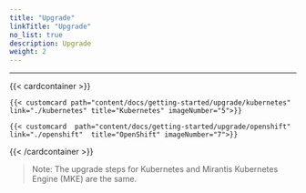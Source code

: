 ```yaml
---
title: "Upgrade"
linkTitle: "Upgrade"
no_list: true
description: Upgrade
weight: 2
---
```

<hr>
 

{{< cardcontainer >}}

    {{< customcard path="content/docs/getting-started/upgrade/kubernetes" link="./kubernetes" title="Kubernetes" imageNumber="5">}}

    {{< customcard  path="content/docs/getting-started/upgrade/openshift" link="./openshift"  title="OpenShift" imageNumber="7">}}


{{< /cardcontainer >}}

>Note: The upgrade steps for Kubernetes and Mirantis Kubernetes Engine (MKE) are the same.
